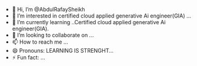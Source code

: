 - 👋 Hi, I’m @AbdulRafaySheikh
- 👀 I’m interested in certified cloud applied generative Ai engineer(GIA) ...
- 🌱 I’m currently learning ..Certified cloud applied generative Ai engineer(GIA).
- 💞️ I’m looking to collaborate on ...
- 📫 How to reach me ...
- 😄 Pronouns: LEARNING IS STRENGHT...
- ⚡ Fun fact: ...

<!---
AbdulRafaySheikh/AbdulRafaySheikh is a ✨ special ✨ repository because its `README.md` (this file) appears on your GitHub profile.
You can click the Preview link to take a look at your changes.
--->
